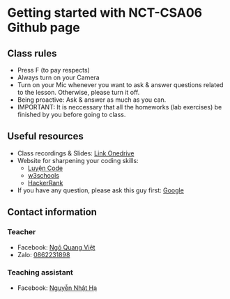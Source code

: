 # Getting started with NCT-CSA06 Github page
<!-- We're pleased to offer a 14-week, corresponding to 14-lesson curriculum all about Computer Science with Python.

In this course, you will:
- Have a strong understanding of algorithms and data structures, and are able to analyze and choose appropriate techniques for programming problems.
- Understand data structures:
  - Available in Python: List, Tuple, String, Set, Dict
  - Stack, Queue
  - Tree, Graph as 2D array
- Understand and have the ability to customize algorithms:
  - Search: Linear Search, Binary Search, subsequence search algorithms
  - Sort: Bubble Sort, Merge Sort, Counting Sort
  - Route Finder: BFS, DFS
- Familiarizing yourselves with competitive programming and evaluate algorithms on test cases.

All materials of the course will be provided in this repository.  -->

## Class rules
- Press F (to pay respects)
- Always turn on your Camera
- Turn on your Mic whenever you want to ask & answer questions related to the lesson. Otherwise, please turn it off.
- Being proactive: Ask & answer as much as you can.
- IMPORTANT: It is neccessary that all the homeworks (lab exercises) be finished by you before going to class.

## Useful resources
- Class recordings & Slides: [Link Onedrive](https://husteduvn-my.sharepoint.com/:f:/g/personal/viet_nq194881_sis_hust_edu_vn/EpxkheoPgvJNhTAzNFzRGYgBi6174mLR87WDbwCTPEE8zQ?e=OGNBnU)
- Website for sharpening your coding skills:
    - [Luyện Code](https://luyencode.net/)
    - [w3schools](https://www.w3schools.com/)
    - [HackerRank](https://www.hackerrank.com/)
- If you have any question, please ask this guy first: [Google](https://www.google.com/)

## Contact information
### **Teacher**
- Facebook: [Ngô Quang Việt](https://www.facebook.com/dung.viet.77985/)
- Zalo: [0862231898](https://zalo.me/0862231898)

### **Teaching assistant**
- Facebook: [Nguyễn Nhật Hạ](https://www.facebook.com/sugarsummersun)